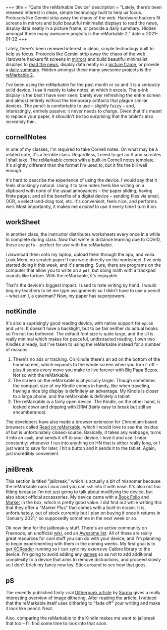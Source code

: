 +++
title = "Quite the reMarkable Device"
description = "Lately, there’s been renewed interest in clean, simple technology built to help us focus. Protocols like Gemini strip away the chaos of the web. Hardware hackers fit screens in mirrors and build beautiful minimalist displays to read the news, display data neatly in a picture frame, or provide a daily summary. Hidden amongst these many awesome projects is the reMarkable 2."
date = 2021-01-22
+++

Lately, there's been renewed interest in clean, simple technology
built to help us focus. Protocols like [Gemini][gemini] strip away
the chaos of the web. Hardware hackers fit screens in
[mirrors][mirror] and build beautiful minimalist displays to
[read the news][newspaper], display data neatly in a [picture
frame][frame], or provide a [daily summary][dashboard]. Hidden amongst
these many awesome projects is the [reMarkable 2][tablet].
<!-- more -->

I've been using the reMarkable for the past month or so and it is a
seriously solid device. I use it mainly to take notes, at which it
excels. The e-ink display is the best I have ever seen, barely ever
refreshing the entire screen and almost entirely without the temporary
artifacts that plague similar devices. The pencil is comfortable to
use – slightly fuzzy – and, interestingly, entirely passive: it never
needs to charge. Given that it's meant to replace your paper, it
shouldn't be too surprising that the tablet's also incredibly thin.

## cornellNotes

In one of my classes, I'm required to take Cornell notes. On what may
be a related note, it's a terrible class. Regardless, I need to get an
A and so notes I shall take. The reMarkable comes with a built-in
Cornell notes template. It's slightly different than the format I'm
used to, but it fits the bill well enough.

It's hard to describe the experience of using the device. I would
say that it feels shockingly natural. Using it to take notes feels
like writing on a clipboard with none of the usual annoyances – the
paper sliding, having finite pages; and all the benefits of a digital
device – sending files via email, OCR, a select-and-drag tool, etc.
It's convenient, feels nice, and performs well. Most importantly, it
makes me *excited* to use it every time I turn it on.

## workSheet

In another class, the instructor distributes worksheets every once in
a while to complete during class. Now that we're in distance learning
due to COVID, these are `pdf`s – perfect for use with the reMarkable.

I download them onto my laptop, upload them through the app, and
voila. Look Mom, no scratch paper! I can write directly on the
worksheet. I've only started doing it this week, and it's amazing.
Sure, there are programs on the computer that allow you to write
on a `pdf`, but doing math with a trackpad sounds like torture. With
the reMarkable, it's enjoyable.

That's the device's biggest impact. I used to hate writing by hand.
I would beg my teachers to let me type assignments so I didn't have
to use a pencil – what am I, a caveman? Now, my paper has superpowers.

## notKindle

It's also a suprisingly good reading device, with native support for
`epub`s and `pdf`s. It doesn't have a backlight, but to be fair
neither do actual books so I'm not too bothered. The default font size
is quite large, and the UI is really minimal which makes for peaceful,
undistracted reading. I own two Kindles already, but I've taken to
using the reMarkable instead for a number of reasons:

1. There's no ads or tracking. On Kindle there's an ad on the bottom
of the homescreen, which expands to the whole screen when you turn it
off – plus it sends every move you make to live forever with Big Papa
Bezos. Not so with the reMarkable.
2. The screen on the reMarkable is physically larger. Though sometimes
the compact size of my Kindle comes in handy, like when traveling,
having a nice big display is definitely an advantage. My Kindle is
closer to a large phone, and the reMarkable is definitely a tablet.
3. The reMarkable is a fairly open device. The Kindle, on the other
hand, is locked down and dripping with DRM (fairly easy to break but
still an encumberance).

The developers have also made a browser extension for Chromium-based
browsers called [Read on reMarkable][rorm], which I would love to see
the insides of but is unfortunately closed-source. Basically, it takes
any webpage, turns it into an `epub`, and sends it off to your device.
I love it and use it near constantly: whenever I run into anything on
HN that is either really long, or I just want to save for later, I
hit a button and it sends it to the tablet. Again, just incredibly
convenient.

## jailBreak

This section is titled "jailbreak," which is actually a bit of
misnomer because the reMarkable runs Linux and you can `ssh` into it
with ease. It's also not too fitting because I'm not just going to
talk about modifying the device, but also about official accessories.
My device came with a [Book Folio][folio] and [Marker][marker] in the
box, which is pretty good value. I did find out while writing this
that they offer a "Marker Plus" that comes with a built-in eraser. It
is, unfortunately, out of stock currently but I plan on buying it once
it returns in "January 2021," so supposedly sometime in the next week
or so.

Ok now time for the jailbreak-y stuff. There's an active community on
Freenode, an unofficial [wiki][wiki], and an [Awesome list][awesome].
All of these are really great resources for cool stuff you can do with
your device, and I'm planning to begin experimenting with them in the
coming weeks. My first goal is to get [KOReader][reader] running so I
can sync my extensive Calibre library to the device. I'm going to
avoid adding any [games][games] so as not to add additional complexity
to a device that aims to remove distractions, and proceed slowly so I
don't brick my fancy new toy. Stick around to see how that goes.

## pS

The recently published fairly viral [Ditherpunk article][dither]
by [Surma][surma] gives a really interesting overview of image
dithering. After reading the article, I noticed that the reMarkable
itself uses dithering to "fade off" your writing and make it look
like pencil. Neat.

Also, comparing the reMarkable to the Kindle makes me want to
jailbreak that too – I'll find some time to look into that soon.

[tablet]: https://remarkable.com/
[github]: https://github.com/reMarkable
[gemini]: https://gemini.circumlunar.space/
[mirror]: https://onezero.medium.com/smarter-mirrors-and-how-theyre-made-327997b9eff7
[newspaper]: https://onezero.medium.com/the-morning-paper-revisited-35b407822494
[frame]: https://onezero.medium.com/meet-accent-352cfa95813a
[dashboard]: https://healeycodes.com/hacking-together-an-e-ink-dashboard/
[rorm]: https://chrome.google.com/webstore/detail/read-on-remarkable/bfhkfdnddlhfippjbflipboognpdpoeh
[folio]: https://remarkable.com/store/remarkable-2/folios
[marker]: https://remarkable.com/store/remarkable-2/markers
[wiki]: https://remarkablewiki.com/
[awesome]: https://github.com/reHackable/awesome-reMarkable
[reader]: https://github.com/koreader/koreader
[games]: https://github.com/reHackable/awesome-reMarkable#games
[dither]: https://surma.dev/things/ditherpunk/index.html
[surma]: https://surma.dev/

